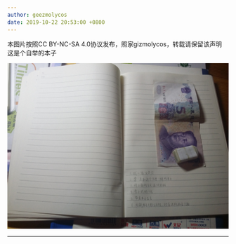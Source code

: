 ```yaml
---
author: geezmolycos
date: 2019-10-22 20:53:00 +0800
---
```


本图片按照CC BY-NC-SA 4.0协议发布，照家gizmolycos，转载请保留该声明 这是个自举的本子

![](/assets/images/qq-zone/2019-10-22-book.jpg)

---
